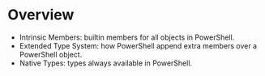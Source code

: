 # Overview

- Intrinsic Members: builtin members for all objects in PowerShell.
- Extended Type System: how PowerShell append extra members over a PowerShell object.
- Native Types: types always available in PowerShell.
